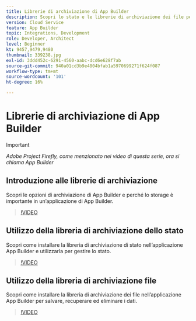 ```yaml
---
title: Librerie di archiviazione di App Builder
description: Scopri lo stato e le librerie di archiviazione dei file per le applicazioni di App Builder.
version: Cloud Service
feature: App Builder
topic: Integrations, Development
role: Developer, Architect
level: Beginner
kt: 9457,9479,9480
thumbnail: 339238.jpg
exl-id: 3ddd452c-6291-4560-aabc-dcd6e628f7ab
source-git-commit: 940a01cd3b9e4804bfab1a5970699271f624f087
workflow-type: tm+mt
source-wordcount: '101'
ht-degree: 16%

---
```


# Librerie di archiviazione di App Builder

>[!IMPORTANT]
>
> _Adobe Project Firefly, come menzionato nei video di questa serie, ora si chiama App Builder_

## Introduzione alle librerie di archiviazione

Scopri le opzioni di archiviazione di App Builder e perché lo storage è importante in un’applicazione di App Builder.

>[!VIDEO](https://video.tv.adobe.com/v/339238/?quality=12&learn=on)

## Utilizzo della libreria di archiviazione dello stato

Scopri come installare la libreria di archiviazione di stato nell’applicazione App Builder e utilizzarla per gestire lo stato.

>[!VIDEO](https://video.tv.adobe.com/v/339240/?quality=12&learn=on)

## Utilizzo della libreria di archiviazione file

Scopri come installare la libreria di archiviazione dei file nell’applicazione App Builder per salvare, recuperare ed eliminare i dati.

>[!VIDEO](https://video.tv.adobe.com/v/339239/?quality=12&learn=on)
